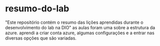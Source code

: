 # resumo-do-lab
"Este repositório contém o resumo das lições aprendidas durante o desenvolvimento do lab na DIO"
as aulas foram uma sobre a estrutura da azure. aprendi a criar conta azure, algumas configurações e a entrar nas diversas opções que são variadas.
